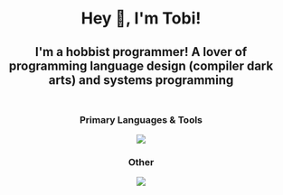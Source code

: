 <h1 align="center">Hey 👋, I'm Tobi!</h1>  
<h2 align="center">
  I'm a hobbist programmer! A lover of programming language design (compiler dark arts) and systems programming
  <br></br>
</h2>  

<h3 align="center">
  Primary Languages & Tools
</h3>
<div align="center">
  <img src="https://skillicons.dev/icons?i=rust,c,vscode,github,git,js,ts,nodejs,mongodb,nextjs" />
</div>

<h3 align="center">
  Other
</h3>
<div align="center">
  <img src="https://skillicons.dev/icons?i=cpp,cs,arduino,py,lua,html,css,azure,unity,unreal"/>
</div>
